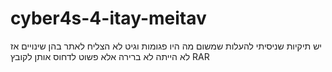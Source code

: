# cyber4s-4-itay-meitav
יש תיקיות שניסיתי להעלות שמשום מה היו פגומות וגיט לא הצליח לאתר בהן שינויים אז לא הייתה לא ברירה אלא פשוט לדחוס אותן לקובץ RAR
